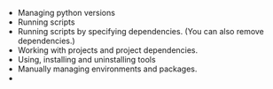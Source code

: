 - Managing python versions
- Running scripts
- Running scripts by specifying dependencies. (You can also remove dependencies.)
- Working with projects and project dependencies.
- Using, installing and uninstalling tools
- Manually managing environments and packages.
- 